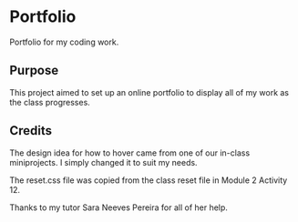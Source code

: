 # Portfolio
Portfolio for my coding work.

## Purpose

This project aimed to set up an online portfolio to display all of my work as the class progresses.

## Credits

The design idea for how to hover came from one of our in-class miniprojects. I simply changed it to suit my needs. 

The reset.css file was copied from the class reset file in Module 2 Activity 12. 

Thanks to my tutor Sara Neeves Pereira for all of her help.
